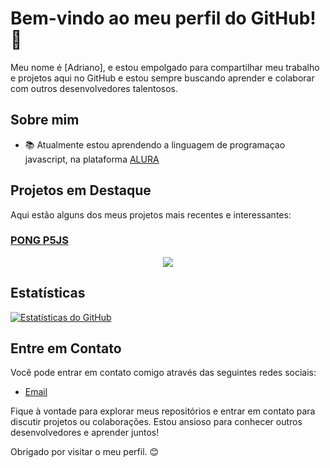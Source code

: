 # Bem-vindo ao meu perfil do GitHub! 👋

Meu nome é [Adriano], e estou empolgado para compartilhar meu trabalho e projetos aqui no GitHub e estou sempre buscando aprender e colaborar com outros desenvolvedores talentosos.

## Sobre mim

- 📚 Atualmente estou aprendendo a linguagem de programaçao javascript, na plataforma [ALURA](https://www.alura.com.br/)

## Projetos em Destaque

Aqui estão alguns dos meus projetos mais recentes e interessantes:

### [PONG P5JS]([(https://editor.p5js.org/adriano.pinheiro.ramos/sketches/rzGqQItB2))
<center><img src="https://miro.medium.com/v2/resize:fit:640/1*D03gtwOfjTPb6TLb7hW2BA.gif"></center>

## Estatísticas

[![Estatísticas do GitHub](https://github-readme-stats.vercel.app/api?username=AdrianoRamos2007&show_icons=true&count_private=true)](https://github.com/anuraghazra/github-readme-stats)

## Entre em Contato

Você pode entrar em contato comigo através das seguintes redes sociais:

- [Email](Adriano.pinheiro.ramo@escola.pr.gov.br)

Fique à vontade para explorar meus repositórios e entrar em contato para discutir projetos ou colaborações. Estou ansioso para conhecer outros desenvolvedores e aprender juntos!

Obrigado por visitar o meu perfil. 😊
